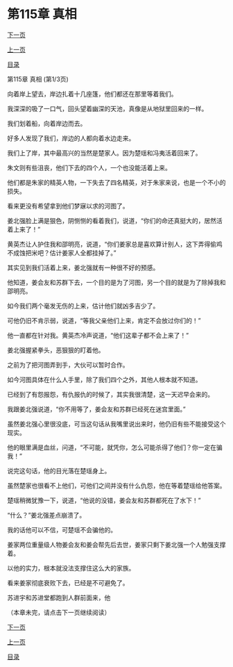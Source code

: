 <h1>第115章   真相</h1>
            <div><p><a href="./0343_%E7%AC%AC115%E7%AB%A0_%E7%9C%9F%E7%9B%B8.md">下一页</a></p><p><a href="./0341_%E7%AC%AC114%E7%AB%A0_%E9%80%83%E5%87%BA%E7%94%9F%E5%A4%A9.md">上一页</a></p><p><a href="../">目录</a></p></div>
            <div><p>第115章   真相 (第1/3页)</p><p>向着岸上望去，岸边扎着十几座篷，他们都还在那里等着我们。</p><p>我深深的吸了一口气，回头望着幽深的天池，真像是从地狱里回来的一样。</p><p>我们划着船，向着岸边而去。</p><p>好多人发现了我们，岸边的人都向着水边走来。</p><p>我们上了岸，其中最高兴的当然是楚家人。因为楚瑶和冯夷活着回来了。</p><p>朱文则有些沮丧，他们下去的四个人，一个也没能活着上来。</p><p>他们都是朱家的精英人物，一下失去了四名精英，对于朱家来说，也是一个不小的损失。</p><p>看来更没有希望拿到他们梦寐以求的河图了。</p><p>姜北强脸上满是狠色，阴恻恻的看着我们，说道，“你们的命还真挺大的，居然活着上来了！”</p><p>黄英杰让人护住我和邵明亮，说道，“你们姜家总是喜欢算计别人，这下弄得偷鸡不成蚀把米吧？估计姜家人全都挂掉了。”</p><p>其实见到我们活着上来，姜北强就有一种很不好的预感。</p><p>他知道，姜会友和苏群下去，一个目的是为了河图，另一个目的就是为了除掉我和邵明亮。</p><p>如今我们两个毫发无伤的上来，估计他们就凶多吉少了。</p><p>可他仍旧不肯示弱，说道，“等我父亲他们上来，肯定不会放过你们的！”</p><p>他一直都在针对我。黄英杰冷声说道，“他们这辈子都不会上来了！”</p><p>姜北强握紧拳头，恶狠狠的盯着他。</p><p>之前为了把河图弄到手，大伙可以暂时合作。</p><p>如今河图具体在什么人手里，除了我们四个之外，其他人根本就不知道。</p><p>已经到了有怨报怨，有仇报仇的时候了，其实我很清楚，这一天迟早会来的。</p><p>我跟姜北强说道，“你不用等了，姜会友和苏群已经死在迷宫里面。”</p><p>虽然姜北强心里很没底，可当这句话从我嘴里说出来时，他仍旧有些不能接受这个现实。</p><p>他的眼里满是血丝，问道，“不可能，就凭你，怎么可能杀得了他们？你一定在骗我！”</p><p>说完这句话，他的目光落在楚瑶身上。</p><p>虽然楚家也很看不上他们，可他们之间并没有什么仇怨，他在等着楚瑶给他答案。</p><p>楚瑶稍微犹豫一下，说道，“他说的没错，姜会友和苏群都死在了水下！”</p><p>“什么？”姜北强差点崩溃了。</p><p>我的话他可以不信，可楚瑶不会骗他的。</p><p>姜家两位重量级人物姜会友和姜会帮先后去世，姜家只剩下姜北强一个人勉强支撑着。</p><p>以他的实力，根本就没法支撑住这么大的家族。</p><p>看来姜家彻底衰败下去，已经是不可避免了。</p><p>苏进宇和苏进堂都跑到人群前面来，他</p><p>（本章未完，请点击下一页继续阅读）</p></div>
            <div><p><a href="./0343_%E7%AC%AC115%E7%AB%A0_%E7%9C%9F%E7%9B%B8.md">下一页</a></p><p><a href="./0341_%E7%AC%AC114%E7%AB%A0_%E9%80%83%E5%87%BA%E7%94%9F%E5%A4%A9.md">上一页</a></p><p><a href="../">目录</a></p></div>